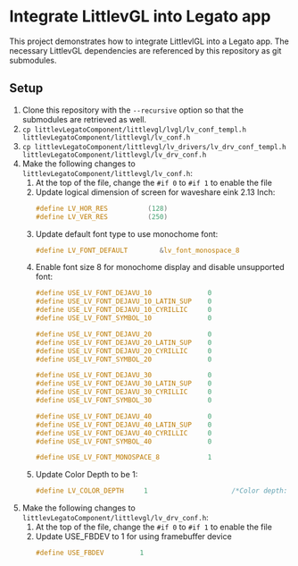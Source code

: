 # Integrate LittlevGL into Legato app

This project demonstrates how to integrate LittlevlGL into a Legato app. The necessary LittlevGL
dependencies are referenced by this repository as git submodules.

## Setup
1. Clone this repository with the `--recursive` option so that the submodules are retrieved as well.
1. `cp littlevLegatoComponent/littlevgl/lvgl/lv_conf_templ.h littlevLegatoComponent/littlevgl/lv_conf.h`
1. `cp littlevLegatoComponent/littlevgl/lv_drivers/lv_drv_conf_templ.h littlevLegatoComponent/littlevgl/lv_drv_conf.h`
1. Make the following changes to `littlevLegatoComponent/littlevgl/lv_conf.h`:
   1. At the top of the file, change the `#if 0` to `#if 1` to enable the file
   1. Update logical dimension of screen for waveshare eink 2.13 Inch:
      ```c
      #define LV_HOR_RES          (128)
      #define LV_VER_RES          (250)
      ```
   1. Update default font type to use monochome font:
      ```c
      #define LV_FONT_DEFAULT        &lv_font_monospace_8
      ```
   1. Enable font size 8 for monochome display and disable unsupported font:
      ```c
      #define USE_LV_FONT_DEJAVU_10              0
      #define USE_LV_FONT_DEJAVU_10_LATIN_SUP    0
      #define USE_LV_FONT_DEJAVU_10_CYRILLIC     0
      #define USE_LV_FONT_SYMBOL_10              0

      #define USE_LV_FONT_DEJAVU_20              0
      #define USE_LV_FONT_DEJAVU_20_LATIN_SUP    0
      #define USE_LV_FONT_DEJAVU_20_CYRILLIC     0
      #define USE_LV_FONT_SYMBOL_20              0

      #define USE_LV_FONT_DEJAVU_30              0
      #define USE_LV_FONT_DEJAVU_30_LATIN_SUP    0
      #define USE_LV_FONT_DEJAVU_30_CYRILLIC     0
      #define USE_LV_FONT_SYMBOL_30              0

      #define USE_LV_FONT_DEJAVU_40              0
      #define USE_LV_FONT_DEJAVU_40_LATIN_SUP    0
      #define USE_LV_FONT_DEJAVU_40_CYRILLIC     0
      #define USE_LV_FONT_SYMBOL_40              0

      #define USE_LV_FONT_MONOSPACE_8            1
      ```
   1. Update Color Depth to be 1:
      ```c
      #define LV_COLOR_DEPTH     1                     /*Color depth: 1/8/16/32*/
      ```
1. Make the following changes to `littlevLegatoComponent/littlevgl/lv_drv_conf.h`:
   1. At the top of the file, change the `#if 0` to `#if 1` to enable the file
   1. Update USE_FBDEV to 1 for using framebuffer device
      ```c
      #define USE_FBDEV         1
      ```
